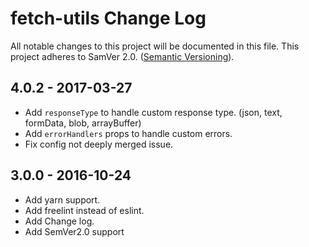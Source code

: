 # fetch-utils Change Log
All notable changes to this project will be documented in this file.
This project adheres to SamVer 2.0. ([Semantic Versioning](http://semver.org/)).

## 4.0.2 - 2017-03-27

- Add `responseType` to handle custom response type. (json, text, formData, blob, arrayBuffer)
- Add `errorHandlers` props to handle custom errors.
- Fix config not deeply merged issue.

## 3.0.0 - 2016-10-24

- Add yarn support.
- Add freelint instead of eslint.
- Add Change log.
- Add SemVer2.0 support